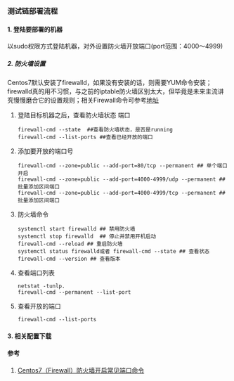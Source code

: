 ### 测试链部署流程
#### 1. 登陆要部署的机器
 以sudo权限方式登陆机器，对外设置防火墙开放端口(port范围：4000～4999)
 
##### 2. 防火墙设置
Centos7默认安装了firewalld，如果没有安装的话，则需要YUM命令安装；firewalld真的用不习惯，与之前的iptable防火墙区别太大，但毕竟是未来主流讲究慢慢磨合它的设置规则；相关Firewall命令可参考[地址]()

1. 登陆目标机器之后，查看防火墙状态 端口
   ```
   firewall-cmd --state  ##查看防火墙状态，是否是running
   firewall-cmd --list-ports ##查看已经开放的端口
   ```
2. 添加要开放的端口号
   ```
   firewall-cmd --zone=public --add-port=80/tcp --permanent ## 单个端口开启
   firewall-cmd --zone=public --add-port=4000-4999/udp --permanent ## 批量添加区间端口
   firewall-cmd --zone=public --add-port=4000-4999/tcp --permanent ## 批量添加区间端口
   ```
3. 防火墙命令
   ```
   systemctl start firewalld ## 禁用防火墙
   systemctl stop firewalld  ## 停止并禁用开机启动
   firewall-cmd --reload ## 重启防火墙
   systemctl status firewalld或者 firewall-cmd --state ## 查看状态
   firewall-cmd --version ## 查看版本
   ``` 
     
4. 查看端口列表
   ```
   netstat -tunlp. 
   firewall-cmd --permanent --list-port
   ```
   
5. 查看开放的端口
   ```
   firewall-cmd --list-ports
   ```
 
   
    


#### 3. 相关配置下载



#### 参考
1. [Centos7（Firewall）防火墙开启常见端口命令](https://www.5yun.org/10074.html)


